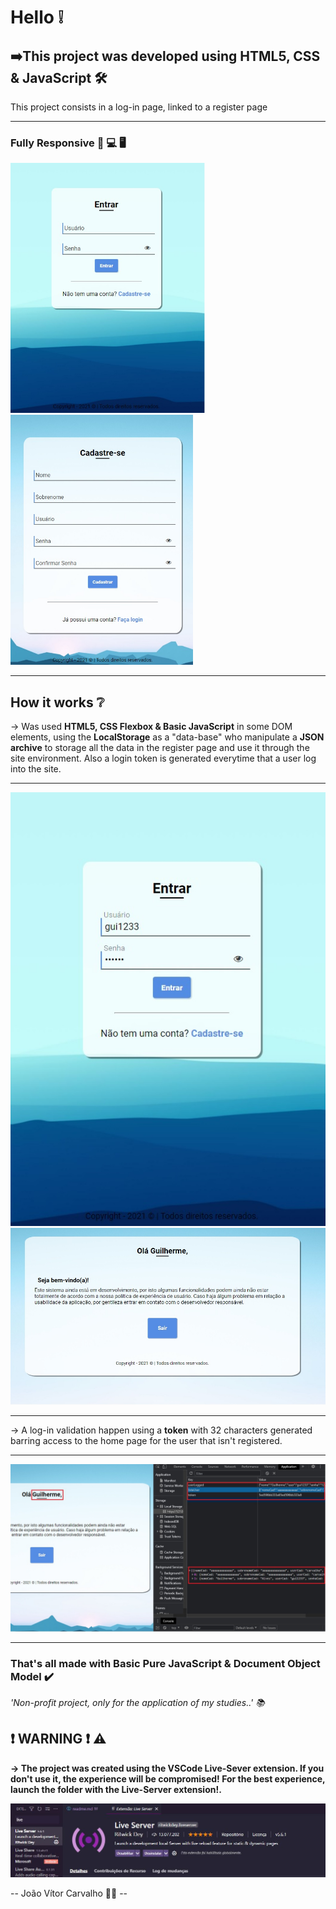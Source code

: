 <h1>Hello ❕</h1>

<h2>➡️This project was developed using HTML5, CSS & JavaScript 🛠️</h2>

<p>This project consists in a log-in page, linked to a register page</p>
<hr>
<h3>Fully Responsive 📱 💻 🖥️</h3>
<img height="400px" src="tela-login-cadastro/imgs/login.jpg"></img> <img height="400px" src="tela-login-cadastro/imgs/cadastro.jpg"></img>
<hr>
<h2>How it works ❔</h2>
<p>
   → Was used <strong>HTML5, CSS Flexbox & Basic JavaScript</strong> in some DOM elements, using the <strong>LocalStorage</strong> as a "data-base" who manipulate a <strong>JSON archive</strong> to storage all the data in the register page and use it through the site environment. Also a login token is generated everytime that a user log into the site.
</p>
<hr>
<img src="tela-login-cadastro/imgs/login-usuario.jpg"></img>
<br>
<img src="tela-login-cadastro/imgs/usuario-logado.jpg"></img>
<hr>
<p>
→ A log-in validation happen using a <strong>token</strong> with 32 characters generated barring access to the home page for the user that isn't registered.
</p>
<hr>
<img src="tela-login-cadastro/imgs/exemplo.jpg"></img>
<hr>
<h3>
That's all made with Basic Pure JavaScript & Document Object Model ✔️</h3>

<em>'Non-profit project, only for the application of my studies..'  📚</em>

<h2>❗ WARNING ❗ ⚠️</h2>

<p><strong>   
→ The project was created using the VSCode Live-Sever extension. If you don't use it, the experience will be compromised! </strong>
<strong> For the best experience, launch the folder with the Live-Server extension!.</strong></p>

<img src="tela-login-cadastro/imgs/live-server.JPG"></img>

 --   João Vítor Carvalho 👨‍💻 --

